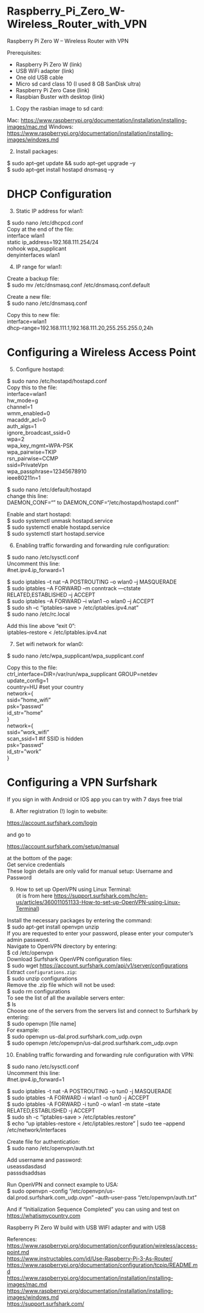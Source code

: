 # Raspberry_Pi_Zero_W-Wireless_Router_with_VPN
Raspberry Pi Zero W – Wireless Router with VPN

Prerequisites:
- Raspberry Pi Zero W (link) 
- USB WiFi adapter (link) 
- One old USB cable 
- Micro sd card class 10 (I used 8 GB SanDisk ultra) 
- Raspberry Pi Zero Case (link) 
- Raspbian Buster with desktop (link)

1. Copy the rasbian image to sd card:

Mac: https://www.raspberrypi.org/documentation/installation/installing-images/mac.md
Windows: https://www.raspberrypi.org/documentation/installation/installing-images/windows.md

2. Install packages:

$ sudo apt–get update && sudo apt–get upgrade –y<br>
$ sudo apt–get install hostapd dnsmasq –y<br>

# DHCP Configuration

3. Static IP address for wlan1:

$ sudo nano /etc/dhcpcd.conf<br>
Copy at the end of the file:<br>
interface wlan1<br>
static ip_address=192.168.111.254/24<br>
nohook wpa_supplicant<br>
denyinterfaces wlan1<br>

4. IP range for wlan1:

Create a backup file:<br>
$ sudo mv /etc/dnsmasq.conf /etc/dnsmasq.conf.default<br>

Create a new file:<br>
$ sudo nano /etc/dnsmasq.conf

Copy this to new file:<br>
interface=wlan1<br>
dhcp–range=192.168.111.1,192.168.111.20,255.255.255.0,24h<br>

# Configuring a Wireless Access Point

5. Configure hostapd:

$ sudo nano /etc/hostapd/hostapd.conf<br>
Copy this to the file:<br>
interface=wlan1<br>
hw_mode=g<br>
channel=1<br>
wmm_enabled=0<br>
macaddr_acl=0<br>
auth_algs=1<br>
ignore_broadcast_ssid=0<br>
wpa=2<br>
wpa_key_mgmt=WPA-PSK<br>
wpa_pairwise=TKIP<br>
rsn_pairwise=CCMP<br>
ssid=PrivateVpn<br>
wpa_passphrase=12345678910<br>
ieee80211n=1<br>

$ sudo nano /etc/default/hostapd<br>
change this line:<br>
DAEMON_CONF=“” to DAEMON_CONF=“/etc/hostapd/hostapd.conf”<br>

Enable and start hostapd:<br>
$ sudo systemctl unmask hostapd.service<br>
$ sudo systemctl enable hostapd.service<br>
$ sudo systemctl start hostapd.service<br>

6. Enabling traffic forwarding and forwarding rule configuration:

$ sudo nano /etc/sysctl.conf<br>
Uncomment this line:<br>
#net.ipv4.ip_forward=1<br>

$ sudo iptables –t nat –A POSTROUTING –o wlan0 –j MASQUERADE<br>
$ sudo iptables –A FORWARD –m conntrack —ctstate RELATED,ESTABLISHED –j ACCEPT<br>
$ sudo iptables –A FORWARD –i wlan1 –o wlan0 –j ACCEPT<br>
$ sudo sh –c “iptables-save > /etc/iptables.ipv4.nat”<br>
$ sudo nano /etc/rc.local<br>

Add this line above “exit 0”:<br>
iptables–restore < /etc/iptables.ipv4.nat<br>

7. Set wifi network for wlan0:

$ sudo nano /etc/wpa_supplicant/wpa_supplicant.conf

Copy this to the file:<br>
ctrl_interface=DIR=/var/run/wpa_supplicant GROUP=netdev<br>
update_config=1<br>
country=HU #set your country <br>
network={<br>
        ssid=”home_wifi”<br>
        psk=”passwd”<br>
        id_str=”home”<br>
}<br>
network={<br>
        ssid=”work_wifi”<br>
        scan_ssid=1  #if SSID is hidden<br>
        psk=”passwd”<br>
        id_str=”work”<br>
}<br>

# Configuring a VPN Surfshark

If you sign in with Android or IOS app you can try with 7 days free trial

8. After registration (!) login to website:

https://account.surfshark.com/login

and go to

https://account.surfshark.com/setup/manual

at the bottom of the page:<br>
Get service credentials<br>
These login details are only valid for manual setup: Username and Password<br>

9. How to set up OpenVPN using Linux Terminal:<br>
(it is from here https://support.surfshark.com/hc/en-us/articles/360011051133-How-to-set-up-OpenVPN-using-Linux-Terminal)

Install the necessary packages by entering the command:<br>
$ sudo apt-get install openvpn unzip<br>
  If you are requested to enter your password, please enter your computer’s admin password.<br>
  Navigate to OpenVPN directory by entering:<br>
$ cd /etc/openvpn<br>
  Download Surfshark OpenVPN configuration files:<br>
$ sudo wget https://account.surfshark.com/api/v1/server/configurations<br>
  Extract `configurations.zip`:<br>
$ sudo unzip configurations<br>
  Remove the .zip file which will not be used:<br>
$ sudo rm configurations<br>
  To see the list of all the available servers enter:<br>
$ ls<br>
  Choose one of the servers from the servers list and connect to Surfshark by entering:<br>
$ sudo openvpn [file name]<br>
  For example:<br>
$ sudo openvpn us-dal.prod.surfshark.com_udp.ovpn<br>
$ sudo openvpn /etc/openvpn/us-dal.prod.surfshark.com_udp.ovpn<br>

10. Enabling traffic forwarding and forwarding rule configuration with VPN:

$ sudo nano /etc/sysctl.conf<br>
Uncomment this line:<br>
#net.ipv4.ip_forward=1<br>

$ sudo iptables -t nat -A POSTROUTING -o tun0 -j MASQUERADE<br>
$ sudo iptables -A FORWARD -i wlan1 -o tun0 -j ACCEPT<br>
$ sudo iptables -A FORWARD -i tun0 -o wlan1 -m state –state RELATED,ESTABLISHED -j ACCEPT<br>
$ sudo sh -c “iptables-save > /etc/iptables.restore” <br>
$ echo “up iptables-restore < /etc/iptables.restore” | sudo tee –append /etc/network/interfaces<br>

Create file for authentication:<br>
$ sudo nano /etc/openvpn/auth.txt

Add username and password:<br>
useassdasdasd<br>
passsdsaddsas

Run OpenVPN and connect example to USA:<br>
$ sudo openvpn –config “/etc/openvpn/us-dal.prod.surfshark.com_udp.ovpn” –auth-user-pass “/etc/openvpn/auth.txt”

And if “Initialization Sequence Completed” you can using and test on https://whatismycountry.com

Raspberry Pi Zero W build with USB WIFI adapter and with USB

References:<br>
https://www.raspberrypi.org/documentation/configuration/wireless/access-point.md<br>
https://www.instructables.com/id/Use-Raspberry-Pi-3-As-Router/<br>
https://www.raspberrypi.org/documentation/configuration/tcpip/README.md<br>
https://www.raspberrypi.org/documentation/installation/installing-images/mac.md<br>
https://www.raspberrypi.org/documentation/installation/installing-images/windows.md<br>
https://support.surfshark.com/



